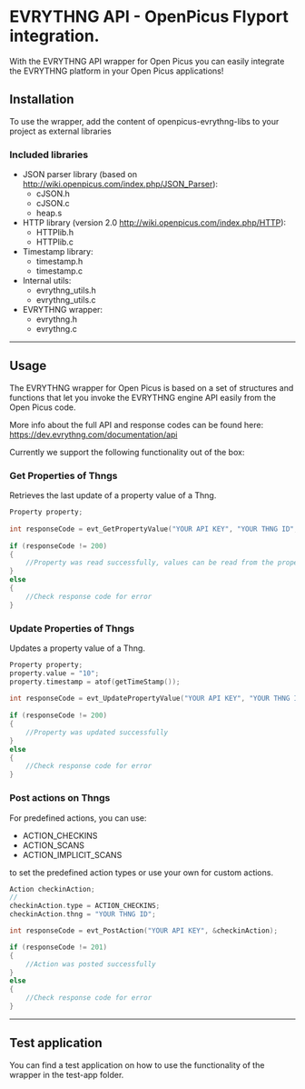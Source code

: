 EVRYTHNG API - OpenPicus Flyport integration.
=============================================================

With the EVRYTHNG API wrapper for Open Picus you can easily integrate the EVRYTHNG platform in your Open Picus applications!

## Installation ##

To use the wrapper, add the content of openpicus-evrythng-libs to your project as external libraries

### Included libraries ###

- JSON parser library (based on http://wiki.openpicus.com/index.php/JSON_Parser): 
    - cJSON.h
    - cJSON.c
    - heap.s 
- HTTP library (version 2.0 http://wiki.openpicus.com/index.php/HTTP):
    - HTTPlib.h
    - HTTPlib.c 
- Timestamp library:
    - timestamp.h
    - timestamp.c
- Internal utils:
    - evrythng_utils.h
    - evrythng_utils.c
- EVRYTHNG wrapper:
     - evrythng.h
     - evrythng.c
 
----------
## Usage ##

The EVRYTHNG wrapper for Open Picus is based on a set of structures and functions that let you invoke the EVRYTHNG engine API easily from the Open Picus code.

More info about the full API and response codes can be found here: https://dev.evrythng.com/documentation/api

Currently we support the following functionality out of the box:

### Get Properties of Thngs ###
Retrieves the last update of a property value of a Thng.
```c
Property property;
	
int responseCode = evt_GetPropertyValue("YOUR API KEY", "YOUR THNG ID", "YOUR PROPERTY NAME", &property);
	
if (responseCode != 200)
{
    //Property was read successfully, values can be read from the property struct
}
else
{
    //Check response code for error
}
```

### Update Properties of Thngs ###
Updates a property value of a Thng.
```c
Property property;
property.value = "10";
property.timestamp = atof(getTimeStamp());
	
int responseCode = evt_UpdatePropertyValue("YOUR API KEY", "YOUR THNG ID", "YOUR PROPERTY NAME", &property);
	
if (responseCode != 200)
{
    //Property was updated successfully
}
else
{
    //Check response code for error
}
```
### Post actions on Thngs ###
For predefined actions, you can use:

 - ACTION_CHECKINS
 - ACTION_SCANS
 - ACTION_IMPLICIT_SCANS

to set the predefined action types or use your own for custom actions.

```c
Action checkinAction;
//
checkinAction.type = ACTION_CHECKINS;
checkinAction.thng = "YOUR THNG ID";

int responseCode = evt_PostAction("YOUR API KEY", &checkinAction);

if (responseCode != 201)
{
    //Action was posted successfully
}
else
{
    //Check response code for error
}
```
----------
## Test application ##

You can find a test application on how to use the functionality of the wrapper in the test-app folder.